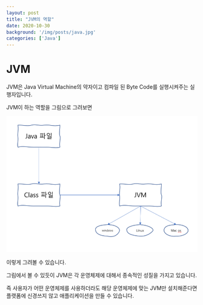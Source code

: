 ```yaml
---
layout: post
title: "JVM의 역할"
date: 2020-10-30
background: '/img/posts/java.jpg'
categories: ['Java']
---
```



# JVM

JVM은 Java Virtual Machine의 약자이고 컴파일 된 Byte Code를 실행시켜주는 실행자입니다.

JVM이 하는 역할을 그림으로 그려보면


![jvm](/img/posts/jvm.jpg)


이렇게 그려볼 수 있습니다.

그림에서 볼 수 있듯이 JVM은 각 운영체제에 대해서 종속적인 성질을 가지고 있습니다.

즉 사용자가 어떤 운영체제를 사용하더라도 해당 운영체제에 맞는 JVM만 설치해준다면 플랫폼에 신경쓰지 않고 애플리케이션을 만들 수 있습니다.


